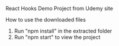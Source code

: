 React Hooks Demo Project from Udemy site

How to use the downloaded files

1) Run "npm install" in the extracted folder
2) Run "npm start" to view the project